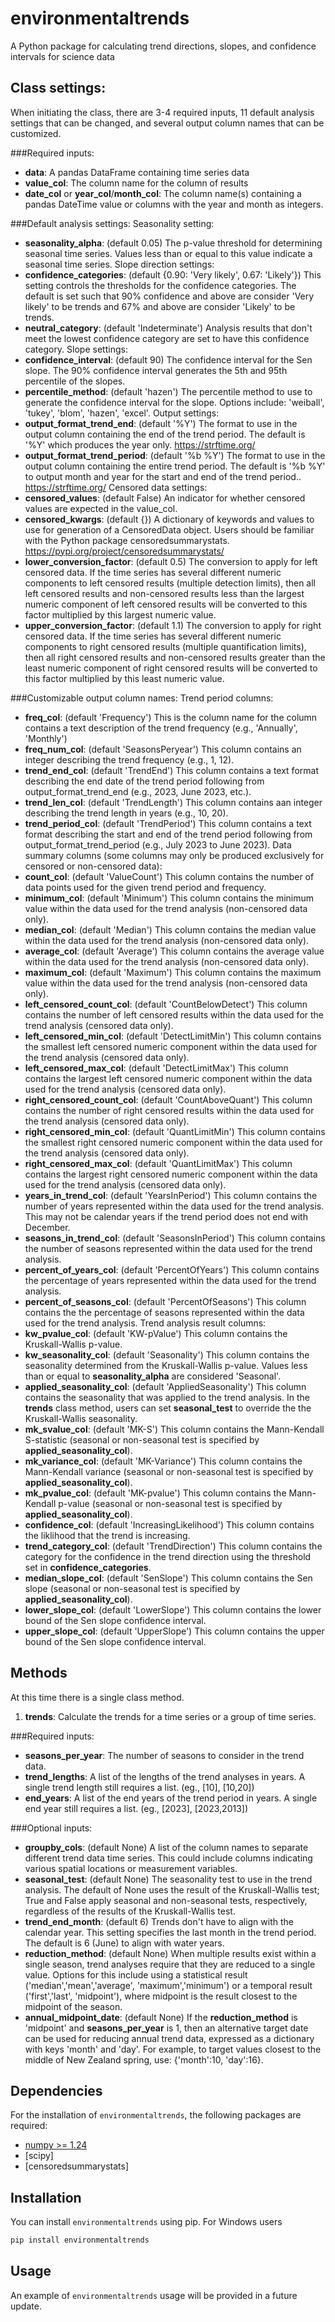 # environmentaltrends
A Python package for calculating trend directions, slopes, and confidence intervals for science data

## Class settings:

When initiating the class, there are 3-4 required inputs, 11 default analysis settings that can be changed, and several output column names that can be customized.

###Required inputs:

- **data**: A pandas DataFrame containing time series data
- **value_col**: The column name for the column of results
- **date_col** or **year_col**/**month_col**: The column name(s) containing a pandas DateTime value or columns with the year and month as integers.

###Default analysis settings:
Seasonality setting:
- **seasonality_alpha**: (default 0.05) The p-value threshold for determining seasonal time series. Values less than or equal to this value indicate a seasonal time series.
Slope direction settings:
- **confidence_categories**: (default {0.90: 'Very likely', 0.67: 'Likely'}) This setting controls the thresholds for the confidence categories. The default is set such that 90% confidence and above are consider 'Very likely' to be trends and 67% and above are consider 'Likely' to be trends.
- **neutral_category**: (default 'Indeterminate') Analysis results that don't meet the lowest confidence category are set to have this confidence category.
Slope settings:
- **confidence_interval**: (default 90) The confidence interval for the Sen slope. The 90% confidence interval generates the 5th and 95th percentile of the slopes.
- **percentile_method**: (default 'hazen') The percentile method to use to generate the confidence interval for the slope. Options include: 'weiball', 'tukey', 'blom', 'hazen', 'excel'.
Output settings:
- **output_format_trend_end**: (default '%Y') The format to use in the output column containing the end of the trend period. The default is '%Y' which produces the year only. https://strftime.org/
- **output_format_trend_period**: (default '%b %Y') The format to use in the output column containing the entire trend period. The default is '%b %Y' to output month and year for the start and end of the trend period.. https://strftime.org/
Censored data settings:
- **censored_values**: (default False) An indicator for whether censored values are expected in the value_col.
- **censored_kwargs**: (default {}) A dictionary of keywords and values to use for generation of a CensoredData object. Users should be familiar with the Python package censoredsummarystats. https://pypi.org/project/censoredsummarystats/
- **lower_conversion_factor**: (default 0.5) The conversion to apply for left censored data. If the time series has several different numeric components to left censored results (multiple detection limits), then all left censored results and non-censored results less than the largest numeric component of left censored results will be converted to this factor multiplied by this largest numeric value.
- **upper_conversion_factor**: (default 1.1) The conversion to apply for right censored data. If the time series has several different numeric components to right censored results (multiple quantification limits), then all right censored results and non-censored results greater than the least numeric component of right censored results will be converted to this factor multiplied by this least numeric value.

###Customizable output column names:
Trend period columns:
- **freq_col**: (default 'Frequency') This is the column name for the column contains a text description of the trend frequency (e.g., 'Annually', 'Monthly')
- **freq_num_col**: (default 'SeasonsPeryear') This column contains an integer describing the trend frequency (e.g., 1, 12).
- **trend_end_col**: (default 'TrendEnd') This column contains a text format describing the end date of the trend period following from output_format_trend_end (e.g., 2023, June 2023, etc.).
- **trend_len_col**: (default 'TrendLength') This column contains aan integer describing the trend length in years (e.g., 10, 20).
- **trend_period_col**: (default 'TrendPeriod') This column contains a text format describing the start and end of the trend period following from output_format_trend_period (e.g., July 2023 to June 2023).
Data summary columns (some columns may only be produced exclusively for censored or non-censored data):
- **count_col**: (default 'ValueCount') This column contains the number of data points used for the given trend period and frequency.
- **minimum_col**: (default 'Minimum') This column contains the minimum value within the data used for the trend analysis (non-censored data only).
- **median_col**: (default 'Median') This column contains the median value within the data used for the trend analysis (non-censored data only).
- **average_col**: (default 'Average') This column contains the average value within the data used for the trend analysis (non-censored data only).
- **maximum_col**: (default 'Maximum') This column contains the maximum value within the data used for the trend analysis (non-censored data only).
- **left_censored_count_col**: (default 'CountBelowDetect') This column contains the number of left censored results within the data used for the trend analysis (censored data only).
- **left_censored_min_col**: (default 'DetectLimitMin') This column contains the smallest left censored numeric component within the data used for the trend analysis (censored data only).
- **left_censored_max_col**: (default 'DetectLimitMax') This column contains the largest left censored numeric component within the data used for the trend analysis (censored data only).
- **right_censored_count_col**: (default 'CountAboveQuant') This column contains the number of right censored results within the data used for the trend analysis (censored data only).
- **right_censored_min_col**: (default 'QuantLimitMin') This column contains the smallest right censored numeric component within the data used for the trend analysis (censored data only).
- **right_censored_max_col**: (default 'QuantLimitMax') This column contains the largest right censored numeric component within the data used for the trend analysis (censored data only).
- **years_in_trend_col**: (default 'YearsInPeriod') This column contains the number of years represented within the data used for the trend analysis. This may not be calendar years if the trend period does not end with December.
- **seasons_in_trend_col**: (default 'SeasonsInPeriod') This column contains the number of seasons represented within the data used for the trend analysis.
- **percent_of_years_col**: (default 'PercentOfYears') This column contains the percentage of years represented within the data used for the trend analysis.
- **percent_of_seasons_col**: (default 'PercentOfSeasons') This column contains the the percentage of seasons represented within the data used for the trend analysis.
Trend analysis result columns:
- **kw_pvalue_col**: (default 'KW-pValue') This column contains the Kruskall-Wallis p-value.
- **kw_seasonality_col**: (default 'Seasonality') This column contains the seasonality determined from the Kruskall-Wallis p-value. Values less than or equal to **seasonality_alpha** are considered 'Seasonal'.
- **applied_seasonality_col**: (default 'AppliedSeasonality') This column contains the seasonality that was applied to the trend analysis. In the **trends** class method, users can set **seasonal_test** to override the the Kruskall-Wallis seasonality.
- **mk_svalue_col**: (default 'MK-S') This column contains the Mann-Kendall S-statistic (seasonal or non-seasonal test is specified by **applied_seasonality_col**).
- **mk_variance_col**: (default 'MK-Variance') This column contains the Mann-Kendall variance (seasonal or non-seasonal test is specified by **applied_seasonality_col**).
- **mk_pvalue_col**: (default 'MK-pvalue') This column contains the Mann-Kendall p-value (seasonal or non-seasonal test is specified by **applied_seasonality_col**).
- **confidence_col**: (default 'IncreasingLikelihood') This column contains the liklihood that the trend is increasing.
- **trend_category_col**: (default 'TrendDirection') This column contains the category for the confidence in the trend direction using the threshold set in **confidence_categories**.
- **median_slope_col**: (default 'SenSlope') This column contains the Sen slope (seasonal or non-seasonal test is specified by **applied_seasonality_col**).
- **lower_slope_col**: (default 'LowerSlope') This column contains the lower bound of the Sen slope confidence interval.
- **upper_slope_col**: (default 'UpperSlope') This column contains the upper bound of the Sen slope confidence interval.

## Methods
At this time there is a single class method.

1.	**trends**: Calculate the trends for a time series or a group of time series.

###Required inputs:

- **seasons_per_year**: The number of seasons to consider in the trend data.
- **trend_lengths**: A list of the lengths of the trend analyses in years. A single trend length still requires a list. (eg., [10], [10,20])
- **end_years**: A list of the end years of the trend period in years. A single end year still requires a list. (eg., [2023], [2023,2013])

###Optional inputs:

- **groupby_cols**: (default None) A list of the column names to separate different trend data time series. This could include columns indicating various spatial locations or measurement variables.
- **seasonal_test**: (default None) The seasonality test to use in the trend analysis. The default of None uses the result of the Kruskall-Wallis test; True and False apply seasonal and non-seasonal tests, respectively, regardless of the results of the Kruskall-Wallis test.
- **trend_end_month**: (default 6) Trends don't have to align with the calendar year. This setting specifies the last month in the trend period. The default is 6 (June) to align with water years.
- **reduction_method**: (default None) When multiple results exist within a single season, trend analyses require that they are reduced to a single value. Options for this include using a statistical result ('median','mean','average', 'maximum','minimum') or a temporal result ('first','last', 'midpoint'), where midpoint is the result closest to the midpoint of the season.
- **annual_midpoint_date**: (default None) If the **reduction_method** is 'midpoint' and **seasons_per_year** is 1, then an alternative target date can be used for reducing annual trend data, expressed as a dictionary with keys 'month' and 'day'. For example, to target values closest to the middle of New Zealand spring, use: {'month':10, 'day':16}.


## Dependencies
    
For the installation of `environmentaltrends`, the following packages are required:
- [numpy >= 1.24](https://www.numpy.org/)
- [scipy]
- [censoredsummarystats]

## Installation

You can install `environmentaltrends` using pip. For Windows users

```python
pip install environmentaltrends
```

## Usage

An example of `environmentaltrends` usage will be provided in a future update.


